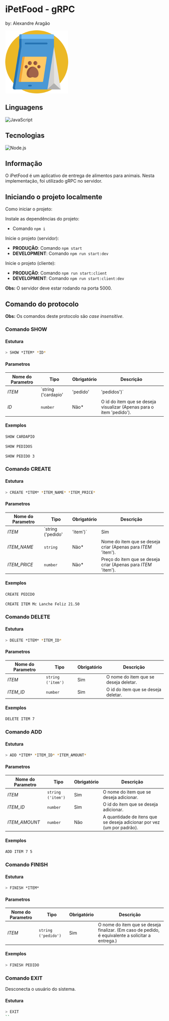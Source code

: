 # iPetFood - gRPC
by: Alexandre Aragão

<div style="width: 100%; display: flex; align-items: center">
  <center>
    <img height="200px" src="./imgs/icon.png" />
  </center>
</div>


## Linguagens
![JavaScript](https://img.shields.io/badge/-JavaScript-000?&logo=JavaScript&logoColor=ddc508)

## Tecnologias
![Node.js](https://img.shields.io/badge/-Node.js-000?&logo=node.js)

## Informação
O iPetFood é um aplicativo de entrega de alimentos para animais. Nesta implementação, foi utilizado gRPC no servidor.

## Iniciando o projeto localmente
Como iniciar o projeto:

Instale as dependências do projeto:
- Comando `npm i`

Inicie o projeto (servidor):
- **PRODUÇÃO**: Comando `npm start`
- **DEVELOPMENT**: Comando `npm run start:dev`

Inicie o projeto (cliente):
- **PRODUÇÃO**: Comando `npm run start:client`
- **DEVELOPMENT**: Comando `npm run start:client:dev`

**Obs:** O servidor deve estar rodando na porta 5000.

## Comando do protocolo
**Obs:** Os comandos deste protocolo são _case insensitive_.

### Comando SHOW
#### Estutura
```sh
> SHOW *ITEM* *ID*
```

#### Parametros
Nome do Parametro|Tipo|Obrigatório|Descrição
-|-|-|-
_ITEM_|`string ('cardapio'|'pedido'|'pedidos')`|Sim|O nome do item que se deseja visualizar. No caso de 'pedido', caso não seja passado o parâmetro _ID_, retorna o pedido atual.
_ID_|`number`|Não*|O id do item que se deseja visualizar (Apenas para o item 'pedido').

#### Exemplos
```sh
SHOW CARDAPIO
```
```sh
SHOW PEDIDOS
```
```sh
SHOW PEDIDO 3
```

### Comando CREATE
#### Estutura
```sh
> CREATE *ITEM* *ITEM_NAME* *ITEM_PRICE*
```

#### Parametros
Nome do Parametro|Tipo|Obrigatório|Descrição
-|-|-|-
_ITEM_|`string ('pedido'|'item')`|Sim|O nome do item que se deseja criar. No caso de 'item', é necessário informar _ITEM_NAME_ e _ITEM_PRICE_.
_ITEM_NAME_|`string`|Não*|Nome do item que se deseja criar (Apenas para _ITEM_ 'item').
_ITEM_PRICE_|`number`|Não*|Preço do item que se deseja criar (Apenas para _ITEM_ 'item').

#### Exemplos
```sh
CREATE PEDIDO
```
```sh
CREATE ITEM Mc Lanche Feliz 21.50
```
### Comando DELETE
#### Estutura
```sh
> DELETE *ITEM* *ITEM_ID*
```

#### Parametros
Nome do Parametro|Tipo|Obrigatório|Descrição
-|-|-|-
_ITEM_|`string ('item')`|Sim|O nome do item que se deseja deletar.
_ITEM_ID_|`number`|Sim|O id do item que se deseja deletar.

#### Exemplos
```sh
DELETE ITEM 7
```

### Comando ADD
#### Estutura
```sh
> ADD *ITEM* *ITEM_ID* *ITEM_AMOUNT*
```

#### Parametros
Nome do Parametro|Tipo|Obrigatório|Descrição
-|-|-|-
_ITEM_|`string ('item')`|Sim|O nome do item que se deseja adicionar.
_ITEM_ID_|`number`|Sim|O id do item que se deseja adicionar.
_ITEM_AMOUNT_|`number`|Não|A quantidade de itens que se deseja adicionar por vez (um por padrão).

#### Exemplos
```sh
ADD ITEM 7 5
```

### Comando FINISH
#### Estutura
```sh
> FINISH *ITEM*
```

#### Parametros
Nome do Parametro|Tipo|Obrigatório|Descrição
-|-|-|-
_ITEM_|`string ('pedido')`|Sim|O nome do item que se deseja finalizar. (Em caso de pedido, é equivalente a solicitar a entrega.)

#### Exemplos
```sh
> FINISH PEDIDO
```

### Comando EXIT
Desconecta o usuário do sistema.

#### Estutura
```sh
> EXIT
``